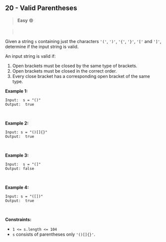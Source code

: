 ## <a  href="https://leetcode.com/problems/valid-parentheses/description/" style="text-decoration: none;">20 - Valid Parentheses</a>

> **Easy** 🟢

> <br>

Given a string `s` containing just the characters `'('`, `')'`, `'{'`, `'}'`, `'['` and `']'`, determine if the input string is valid.

An input string is valid if:

1.  Open brackets must be closed by the same type of brackets.
2.  Open brackets must be closed in the correct order.
3.  Every close bracket has a corresponding open bracket of the same type.

**Example 1:**

    Input:  s = "()"
    Output:  true

<br>

**Example 2:**

    Input: s = "()[]{}"
    Output:  true

<br>

**Example 3:**

    Input:  s = "(]"
    Output: false

<br>

**Example 4:**

    Input: s = "([])"
    Output:  true

<br>

**Constraints:**

- `1 <= s.length <= 104`
- `s` consists of parentheses only `'()[]{}'`.
